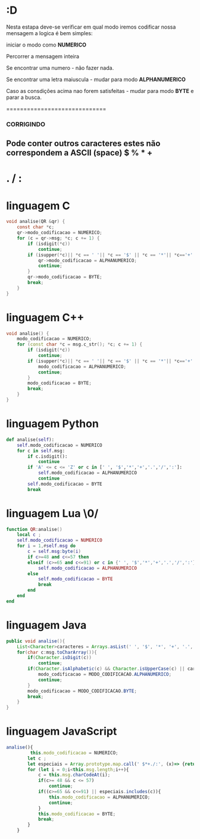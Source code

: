 # :D
Nesta estapa deve-se verificar em qual modo iremos codificar nossa mensagem
a logica é bem simples:
<p  align="justify" > iniciar o modo como <b>NUMERICO</b></p>
<p  align="justify">Percorrer a mensagem inteira</p>
<p  align="justify">Se encontrar uma numero - não fazer nada.</p>
<p  align="justify">Se encontrar uma letra maiuscula - mudar para modo <b>ALPHANUMERICO</b></p>
<p  align="justify">Caso as consdições acima nao forem satisfeitas - mudar para modo <b>BYTE</b> e parar a busca.</p>
=============================


### CORRIGINDO
Pode conter outros caracteres estes não correspondem a ASCII
   (space)
$ 
% 
* 
+ 
- 
. 
/ 
: 
==================



# linguagem C
```C
void analise(QR &qr) {
	const char *c;
    qr->modo_codificacao = NUMERICO;
    for (c = qr->msg; *c; c += 1) {
        if (isdigit(*c))
            continue;
        if (isupper(*c)|| *c == ' '|| *c == '$' || *c == '*'|| *c=='+'||*c == '.' ||*c=='/'||*c==':') {
            qr->modo_codificacao = ALPHANUMERICO;
            continue;
        }
        qr->modo_codificacao = BYTE;
        break;
    }
}
```
# linguagem C++ 
```Cpp
void analise() {
	modo_codificacao = NUMERICO;
    for (const char *c = msg.c_str(); *c; c += 1) {
        if (isdigit(*c))
        	continue;
        if (isupper(*c)|| *c == ' '|| *c == '$' || *c == '*'|| *c=='+'||*c == '.' ||*c=='/'||*c==':') {
        	modo_codificacao = ALPHANUMERICO;
            continue;
        }
        modo_codificacao = BYTE;
        break;
	}
}
```
# linguagem Python
```Python
def analise(self):
    self.modo_codificacao = NUMERICO
    for c in self.msg:
        if c.isdigit():
            continue
        if 'A' <= c <= 'Z' or c in [' ', '$','*','+','.','/',':']:
            self.modo_codificacao = ALPHANUMERICO
            continue
        self.modo_codificacao = BYTE
        break

```
# linguagem Lua \0/
```lua
function QR:analise()
    local c ;
    self.modo_codificacao = NUMERICO
    for i = 1,#self.msg do
        c = self.msg:byte(i)
        if c>=48 and c<=57 then
        elseif (c>=65 and c<=91) or c in {' ', '$','*','+','.','/',':'}  then
            self.modo_codificacao = ALPHANUMERICO
        else
            self.modo_codificacao = BYTE
            break
        end
    end
end

```
# linguagem Java
```Java
public void analise(){
    List<Character>caracteres = Arrays.asList(' ', '$', '*', '+', '.', '/', ':');
    for(char c:msg.toCharArray()){
        if(Character.isDigit(c))
            continue;
        if(Character.isAlphabetic(c) && Character.isUpperCase(c) || caracteres.contains(c)){
            modo_codificacao = MODO_CODIFICACAO.ALPHANUMERICO;
            continue;
        }
        modo_codificacao = MODO_CODIFICACAO.BYTE;
        break;
    }
}
```
# linguagem JavaScript
```javaScript
analise(){
         this.modo_codificacao = NUMERICO;
        let c ;
        let especiais = Array.prototype.map.call(' $*+./:', (x)=> {return x.charCodeAt(0);});
        for (let i = 0;i<this.msg.length;i++){
            c = this.msg.charCodeAt(i);
            if(c>= 48 && c <= 57)
                continue;
            if((c>=65 && c<=91) || especiais.includes(c)){
                this.modo_codificacao = ALPHANUMERICO;
                continue;
            }
            this.modo_codificacao = BYTE;
            break;
        }
    }
```
